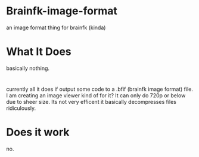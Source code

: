 # Brainfk-image-format
an image format thing for brainfk (kinda)
# What It Does
basically nothing.
#                          
currently all it does if output some code to a .bfif (brainfk image format) file. 
I am creating an image viewer kind of for it? 
It can only do 720p or below due to sheer size. 
Its not very efficent it basically decompresses files ridiculously. 
# Does it work
no.
